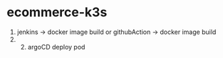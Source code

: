 # ecommerce-k3s
1. jenkins -> docker image build or githubAction -> docker image build 
2. 2. argoCD deploy pod
